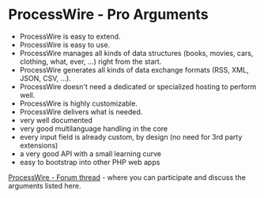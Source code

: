 # ProcessWire - Pro Arguments

*   ProcessWire is easy to extend.
*   ProcessWire is easy to use.
*   ProcessWire manages all kinds of data structures (books, movies, cars, clothing, what, ever, ...) right from the start.
*   ProcessWire generates all kinds of data exchange formats (RSS, XML, JSON, CSV, ...).
*   ProcessWire doesn't need a dedicated or specialized hosting to perform well.
*   ProcessWire is highly customizable.
*   ProcessWire delivers what is needed.
*   very well documented
*   very good multilanguage handling in the core
*   every input field is already custom, by design (no need for 3rd party extensions)
*   a very good API with a small learning curve
*   easy to bootstrap into other PHP web apps


[ProcessWire - Forum thread](https://processwire.com/talk/topic/19478-new-blog-post-processwire-vs-wordpress/) - where you can participate and discuss the arguments listed here.